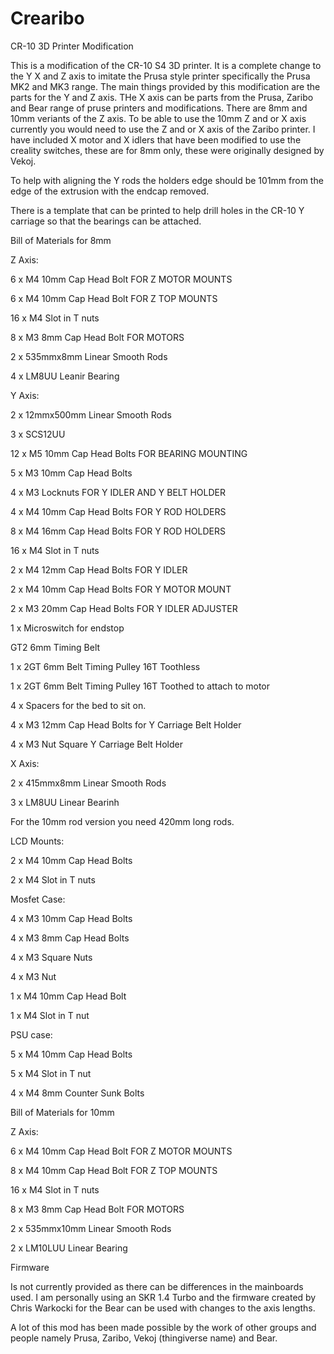 # Crearibo

CR-10 3D Printer Modification

This is a modification of the CR-10 S4 3D printer. It is a complete change to the Y X and Z axis to imitate the Prusa style printer specifically the Prusa MK2 and MK3 range. The main things provided by this modification are the parts for the Y and Z axis. THe X axis can be parts from the Prusa, Zaribo and Bear range of pruse printers and modifications. There are 8mm and 10mm veriants of the Z axis. To be able to use the 10mm Z and or X axis currently you would need to use the Z and or X axis of the Zaribo printer. I have included X motor and X idlers that have been modified to use the creality switches, these are for 8mm only, these were originally designed by Vekoj. 

To help with aligning the Y rods the holders edge should be 101mm from the edge of the extrusion with the endcap removed.

There is a template that can be printed to help drill holes in the CR-10 Y carriage so that the bearings can be attached.

Bill of Materials for 8mm


Z Axis:

6 x M4 10mm Cap Head Bolt FOR Z MOTOR MOUNTS

6 x M4 10mm Cap Head Bolt FOR Z TOP MOUNTS

16 x M4 Slot in T nuts

8 x M3 8mm Cap Head Bolt FOR MOTORS

2 x 535mmx8mm Linear Smooth Rods

4 x LM8UU Leanir Bearing


Y Axis:

2 x 12mmx500mm Linear Smooth Rods

3 x SCS12UU

12 x M5 10mm Cap Head Bolts FOR BEARING MOUNTING

5 x M3 10mm Cap Head Bolts

4 x M3 Locknuts FOR Y IDLER AND Y BELT HOLDER

4 x M4 10mm Cap Head Bolts FOR Y ROD HOLDERS

8 x M4 16mm Cap Head Bolts FOR Y ROD HOLDERS

16 x M4 Slot in T nuts

2 x M4 12mm Cap Head Bolts FOR Y IDLER

2 x M4 10mm Cap Head Bolts FOR Y MOTOR MOUNT

2 x M3 20mm Cap Head Bolts FOR Y IDLER ADJUSTER

1 x Microswitch for endstop

GT2 6mm Timing Belt

1 x 2GT 6mm Belt Timing Pulley 16T Toothless

1 x 2GT 6mm Belt Timing Pulley 16T Toothed to attach to motor

4 x Spacers for the bed to sit on.

4 x M3 12mm Cap Head Bolts for Y Carriage Belt Holder

4 x M3 Nut Square Y Carriage Belt Holder



X Axis:

2 x 415mmx8mm Linear Smooth Rods

3 x LM8UU Linear Bearinh

For the 10mm rod version you need 420mm long rods.


LCD Mounts:

2 x M4 10mm Cap Head Bolts

2 x M4 Slot in T nuts

Mosfet Case:

4 x M3 10mm Cap Head Bolts

4 x M3 8mm Cap Head Bolts

4 x M3 Square Nuts

4 x M3 Nut

1 x M4 10mm Cap Head Bolt

1 x M4 Slot in T nut


PSU case:

5 x M4 10mm Cap Head Bolts

5 x M4 Slot in T nut

4 x M4 8mm Counter Sunk Bolts


Bill of Materials for 10mm


Z Axis:

6 x M4 10mm Cap Head Bolt FOR Z MOTOR MOUNTS

8 x M4 10mm Cap Head Bolt FOR Z TOP MOUNTS

16 x M4 Slot in T nuts

8 x M3 8mm Cap Head Bolt FOR MOTORS

2 x 535mmx10mm Linear Smooth Rods

2 x LM10LUU Linear Bearing


Firmware

Is not currently provided as there can be differences in the mainboards used. I am personally using an SKR 1.4 Turbo and the firmware created by Chris Warkocki for the Bear can be used with changes to the axis lengths.

A lot of this mod has been made possible by the work of other groups and people namely Prusa, Zaribo, Vekoj (thingiverse name) and Bear.
